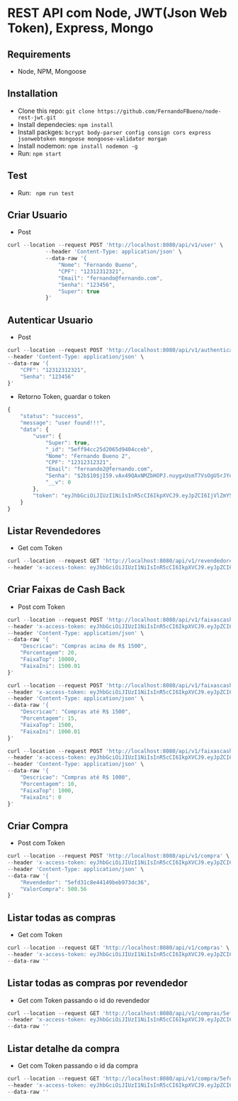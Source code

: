 # REST API com Node, JWT(Json Web Token), Express, Mongo

## Requirements
* Node, NPM, Mongoose 

## Installation
* Clone this repo: ``` git clone https://github.com/FernandoFBueno/node-rest-jwt.git ```
* Install dependecies: ``` npm install ```
* Install packges: ``` bcrypt body-parser config consign cors express jsonwebtoken mongoose mongoose-validator morgan ```
* Install nodemon: ``` npm install nodemon -g ```
* Run: ``` npm start ```

## Test
* Run: ``` npm run test```

## Criar Usuario
* Post 
```js
curl --location --request POST 'http://localhost:8080/api/v1/user' \ 
            --header 'Content-Type: application/json' \
            --data-raw '{
                "Nome": "Fernando Bueno",
                "CPF": "12312312321",
                "Email": "fernando@fernando.com",
                "Senha": "123456",
                "Super": true
            }'  
```

## Autenticar Usuario
* Post 
```js
curl --location --request POST 'http://localhost:8080/api/v1/authenticate' \
--header 'Content-Type: application/json' \
--data-raw '{
    "CPF": "12312312321",
    "Senha": "123456"
}'
```
* Retorno Token, guardar o token
```js
{
    "status": "success",
    "message": "user found!!!",
    "data": {
        "user": {
            "Super": true,
            "_id": "5eff94cc25d2065d9404cceb",
            "Nome": "Fernando Bueno 2",
            "CPF": "12312312321",
            "Email": "fernando2@fernando.com",
            "Senha": "$2b$10$jI59.vAx49QAxNMZbHOPJ.nuygxUsmT7VsOgU5rJYomKTQ9u07sh6",
            "__v": 0
        },
        "token": "eyJhbGciOiJIUzI1NiIsInR5cCI6IkpXVCJ9.eyJpZCI6IjVlZmY5NGNjMjVkMjA2NWQ5NDA0Y2NlYiIsImlhdCI6MTU5MzgwODEwMywiZXhwIjoxNTkzODExNzAzfQ.Z_QeCX0UxI9hvL2P-cUL8mCXMk5y5pfvXu889CCvca4"
    }
}
```

## Listar Revendedores
* Get com Token 
```js
curl --location --request GET 'http://localhost:8080/api/v1/revendedores' \
--header 'x-access-token: eyJhbGciOiJIUzI1NiIsInR5cCI6IkpXVCJ9.eyJpZCI6IjVlZmY5NGNjMjVkMjA2NWQ5NDA0Y2NlYiIsImlhdCI6MTU5MzgxODEyNywiZXhwIjoxNTkzODIxNzI3fQ.1K8higWtsuIzVCI5iJJeGJejkQtm5HMsCo-X81qgZ7s'
```

## Criar Faixas de Cash Back
* Post com Token 
```js
curl --location --request POST 'http://localhost:8080/api/v1/faixascashback' \
--header 'x-access-token: eyJhbGciOiJIUzI1NiIsInR5cCI6IkpXVCJ9.eyJpZCI6IjVlZmY5NGNjMjVkMjA2NWQ5NDA0Y2NlYiIsImlhdCI6MTU5MzgxODEyNywiZXhwIjoxNTkzODIxNzI3fQ.1K8higWtsuIzVCI5iJJeGJejkQtm5HMsCo-X81qgZ7s' \
--header 'Content-Type: application/json' \
--data-raw '{
    "Descricao": "Compras acima de R$ 1500",
    "Porcentagem": 20,
    "FaixaTop": 10000,
    "FaixaIni": 1500.01
}'
```

```js
curl --location --request POST 'http://localhost:8080/api/v1/faixascashback' \
--header 'x-access-token: eyJhbGciOiJIUzI1NiIsInR5cCI6IkpXVCJ9.eyJpZCI6IjVlZmY5NGNjMjVkMjA2NWQ5NDA0Y2NlYiIsImlhdCI6MTU5MzgxODEyNywiZXhwIjoxNTkzODIxNzI3fQ.1K8higWtsuIzVCI5iJJeGJejkQtm5HMsCo-X81qgZ7s' \
--header 'Content-Type: application/json' \
--data-raw '{
    "Descricao": "Compras até R$ 1500",
    "Porcentagem": 15,
    "FaixaTop": 1500,
    "FaixaIni": 1000.01
}'
```

```js
curl --location --request POST 'http://localhost:8080/api/v1/faixascashback' \
--header 'x-access-token: eyJhbGciOiJIUzI1NiIsInR5cCI6IkpXVCJ9.eyJpZCI6IjVlZmY5NGNjMjVkMjA2NWQ5NDA0Y2NlYiIsImlhdCI6MTU5MzgxODEyNywiZXhwIjoxNTkzODIxNzI3fQ.1K8higWtsuIzVCI5iJJeGJejkQtm5HMsCo-X81qgZ7s' \
--header 'Content-Type: application/json' \
--data-raw '{
    "Descricao": "Compras até R$ 1000",
    "Porcentagem": 10,
    "FaixaTop": 1000,
    "FaixaIni": 0
}'
```

## Criar Compra
* Post com Token 
```js
curl --location --request POST 'http://localhost:8080/api/v1/compra' \
--header 'x-access-token: eyJhbGciOiJIUzI1NiIsInR5cCI6IkpXVCJ9.eyJpZCI6IjVlZmY5NGNjMjVkMjA2NWQ5NDA0Y2NlYiIsImlhdCI6MTU5MzgxODEyNywiZXhwIjoxNTkzODIxNzI3fQ.1K8higWtsuIzVCI5iJJeGJejkQtm5HMsCo-X81qgZ7s' \
--header 'Content-Type: application/json' \
--data-raw '{
    "Revendedor": "5efd31c8e44149beb973dc36",
    "ValorCompra": 500.56
}'
```

## Listar todas as compras
* Get com Token 
```js
curl --location --request GET 'http://localhost:8080/api/v1/compras' \
--header 'x-access-token: eyJhbGciOiJIUzI1NiIsInR5cCI6IkpXVCJ9.eyJpZCI6IjVlZmY5NGNjMjVkMjA2NWQ5NDA0Y2NlYiIsImlhdCI6MTU5MzgxODEyNywiZXhwIjoxNTkzODIxNzI3fQ.1K8higWtsuIzVCI5iJJeGJejkQtm5HMsCo-X81qgZ7s' \
--data-raw ''
```

## Listar todas as compras por revendedor
* Get com Token passando o id do revendedor
```js
curl --location --request GET 'http://localhost:8080/api/v1/compras/5efd31c8e44149beb973dc36' \
--header 'x-access-token: eyJhbGciOiJIUzI1NiIsInR5cCI6IkpXVCJ9.eyJpZCI6IjVlZmY5NGNjMjVkMjA2NWQ5NDA0Y2NlYiIsImlhdCI6MTU5MzgxODEyNywiZXhwIjoxNTkzODIxNzI3fQ.1K8higWtsuIzVCI5iJJeGJejkQtm5HMsCo-X81qgZ7s' \
--data-raw ''
```

## Listar detalhe da compra
* Get com Token passando o id da compra
```js
curl --location --request GET 'http://localhost:8080/api/v1/compra/5efd3b21aa104101be0b06dd' \
--header 'x-access-token: eyJhbGciOiJIUzI1NiIsInR5cCI6IkpXVCJ9.eyJpZCI6IjVlZmY5NGNjMjVkMjA2NWQ5NDA0Y2NlYiIsImlhdCI6MTU5MzgxODEyNywiZXhwIjoxNTkzODIxNzI3fQ.1K8higWtsuIzVCI5iJJeGJejkQtm5HMsCo-X81qgZ7s' \
--data-raw ''
```


